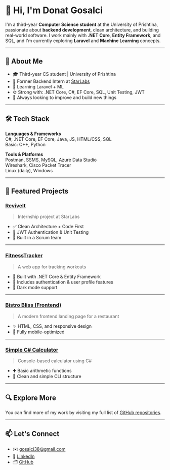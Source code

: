 # 👋 Hi, I'm Donat Gosalci

I'm a third-year **Computer Science student** at the University of Prishtina, passionate about **backend development**, clean architecture, and building real-world software. I work mainly with **.NET Core**, **Entity Framework**, and SQL, and I'm currently exploring **Laravel** and **Machine Learning** concepts.

---

## 🚀 About Me

- 🎓 Third-year CS student | University of Prishtina
- 💼 Former Backend Intern at [StarLabs](https://github.com/starlabspro-internship/ReviveIt)
- 🧠 Learning Laravel + ML
- ⚙️ Strong with: .NET Core, C#, EF Core, SQL, Unit Testing, JWT
- 🔄 Always looking to improve and build new things

---

## 🛠️ Tech Stack

**Languages & Frameworks**  
C#, .NET Core, EF Core, Java, JS, HTML/CSS, SQL  
Basic: C++, Python

**Tools & Platforms**  
Postman, SSMS, MySQL, Azure Data Studio  
Wireshark, Cisco Packet Tracer  
Linux (daily), Windows

---

## 📂 Featured Projects

### [ReviveIt](https://github.com/starlabspro-internship/ReviveIt)
> Internship project at StarLabs

- ✅ Clean Architecture + Code First
- 🔐 JWT Authentication & Unit Testing
- 🧪 Built in a Scrum team

---

### [FitnessTracker](https://github.com/donatgosalcii/FitnessTracker)
> A web app for tracking workouts

- 🔧 Built with .NET Core & Entity Framework
- 👤 Includes authentication & user profile features
- 🎨 Dark mode support

---

### [Bistro Bliss (Frontend)](https://github.com/donatgosalcii/Bistro-Bliss)
> A modern frontend landing page for a restaurant

- ✨ HTML, CSS, and responsive design
- 📱 Fully mobile-optimized

---

### [Simple C# Calculator](https://github.com/donatgosalcii/CSharpCalculator)
> Console-based calculator using C#

- ➕ Basic arithmetic functions
- 🧼 Clean and simple CLI structure

---

## 🔍 Explore More
You can find more of my work by visiting my full list of [GitHub repositories](https://github.com/donatgosalcii?tab=repositories).

---

## 📫 Let's Connect

- ✉️ [gosalci38@gmail.com](mailto:gosalci38@gmail.com)  
- 💼 [LinkedIn](https://www.linkedin.com/in/donatgosalci/)  
- 🗂️ [GitHub](https://github.com/donatgosalcii)

